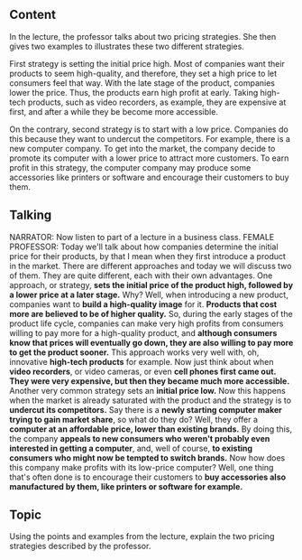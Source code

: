 ## Content
In the lecture, the professor talks about two pricing strategies. She then gives two examples to illustrates these two different strategies.

First strategy is setting the initial price high. Most of companies want their products to seem high-quality, and therefore, they set a high price to let consumers feel that way. With the late stage of the product, companies lower the price. Thus, the products earn high profit at early. Taking high-tech products, such as video recorders, as example, they are expensive at first, and after a while they be become more accessible.

On the contrary, second strategy is to start with a low price. Companies do this because they want to undercut the competitors. For example, there is a new computer company. To get into the market, the company decide to promote its computer with a lower price to attract more customers. To earn profit in this strategy, the computer company may produce some accessories like printers or software and encourage their customers to buy them.

## Talking
NARRATOR: Now listen to part of a lecture in a business class.
FEMALE PROFESSOR: Today we'll talk about how companies determine the initial price for their products, by that I mean when they first introduce a product in the market.
There are different approaches and today we will discuss two of them.
They are quite different, each with their own advantages.
One approach, or strategy, **sets the initial price of the product high, followed by a lower price at a later stage.**
Why?
Well, when introducing a new product, companies want to **build a high-quality image** for it.
**Products that cost more are believed to be of higher quality.**
So, during the early stages of the product life cycle, companies can make very high profits from consumers willing to pay more for a high-quality product, and **although consumers know that prices will eventually go down, they are also willing to pay more to get the product sooner.**
This approach works very well with, oh, innovative **high-tech products** for example.
Now just think about when **video recorders**, or video cameras, or even **cell phones first came out.**
**They were very expensive, but then they became much more accessible.**
Another very common strategy sets an **initial price low.**
Now this happens when the market is already saturated with the product and the strategy is to **undercut its competitors.**
Say there is a **newly starting computer maker trying to gain market share**, so what do they do?
Well, they offer a **computer at an affordable price, lower than existing brands.**
By doing this, the company **appeals to new consumers who weren't probably even interested in getting a computer**, and, well of course, **to existing consumers who might now be tempted to switch brands.**
Now how does this company make profits with its low-price computer?
Well, one thing that's often done is to encourage their customers to **buy accessories also manufactured by them, like printers or software for example.**

## Topic
Using the points and examples from the lecture, explain the two pricing strategies described by the professor.